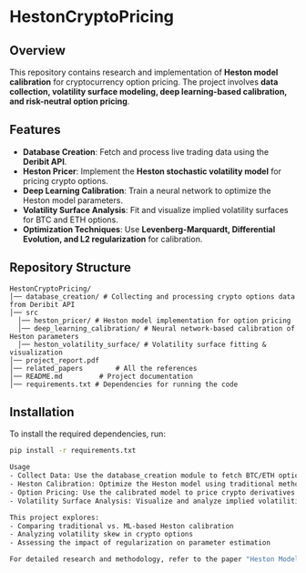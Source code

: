 # HestonCryptoPricing

## Overview  
This repository contains research and implementation of **Heston model calibration** for cryptocurrency option pricing. The project involves **data collection, volatility surface modeling, deep learning-based calibration, and risk-neutral option pricing**.  

## Features  
- **Database Creation**: Fetch and process live trading data using the **Deribit API**.  
- **Heston Pricer**: Implement the **Heston stochastic volatility model** for pricing crypto options.  
- **Deep Learning Calibration**: Train a neural network to optimize the Heston model parameters.  
- **Volatility Surface Analysis**: Fit and visualize implied volatility surfaces for BTC and ETH options.  
- **Optimization Techniques**: Use **Levenberg-Marquardt, Differential Evolution, and L2 regularization** for calibration.  

## Repository Structure  
```plaintext
HestonCryptoPricing/ 
│── database_creation/ # Collecting and processing crypto options data from Deribit API
│── src
  │── heston_pricer/ # Heston model implementation for option pricing
  │── deep_learning_calibration/ # Neural network-based calibration of Heston parameters
  │── heston_volatility_surface/ # Volatility surface fitting & visualization
│── project_report.pdf
│── related_papers        # All the references
│── README.md         # Project documentation
│── requirements.txt # Dependencies for running the code
```

## Installation  
To install the required dependencies, run:  
```bash
pip install -r requirements.txt

Usage
- Collect Data: Use the database_creation module to fetch BTC/ETH options data from Deribit API.
- Heston Calibration: Optimize the Heston model using traditional methods and deep learning.
- Option Pricing: Use the calibrated model to price crypto derivatives.
- Volatility Surface Analysis: Visualize and analyze implied volatilities.

This project explores:
- Comparing traditional vs. ML-based Heston calibration
- Analyzing volatility skew in crypto options
- Assessing the impact of regularization on parameter estimation

For detailed research and methodology, refer to the paper "Heston Model Calibration in the Cryptocurrency Market" (included in this repository).
